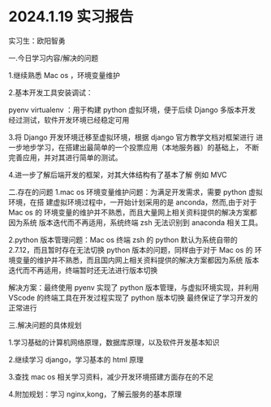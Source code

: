 # 2024.1.19 实习报告

实习生：欧阳智勇

一.今日学习内容/解决的问题

1.继续熟悉 Mac os ，环境变量维护

2.基本开发工具安装调试：

pyenv virtualenv ：用于构建 python 虚拟环境，便于后续 Django 多版本开发 经过测试，软件开发环境已经稳定可用

3.将 Django 开发环境迁移至虚拟环境，根据 django 官方教学文档对框架进行 进一步地步学习，在搭建出最简单的一个投票应用（本地服务器）的基础上， 不断完善应用，并对其进行简单的测试。

4.进一步了解后端开发的框架，对其大体结构有了基本了解 例如 MVC

二.存在的问题 1.mac os 环境变量维护问题：为满足开发需求，需要 python 虚拟环境，在搭 建虚拟环境过程中，一开始计划采用的是 anconda，然而,由于对于 Mac os 的 环境变量的维护并不熟悉，而且大量网上相关资料提供的解决方案都因为系统 版本迭代而不再适用，系统终端 zsh 无法识别到 anaconda 相关工具。

2.python 版本管理问题：Mac os 终端 zsh 的 python 默认为系统自带的 2.7.12，而且暂时存在无法切换 python 版本的问题，同样由于对于 Mac os 的 环境变量的维护并不熟悉，而且国内网上相关资料提供的解决方案都因为系统 版本迭代而不再适用，终端暂时还无法进行版本切换

解决方案：最终使用 pyenv 实现了 python 版本管理，与虚拟环境实现，并利用 VScode 的终端工具在开发过程实现了 python 版本切换 最终保证了学习开发的正常进行

三.解决问题的具体规划

1.学习基础的计算机网络原理，数据库原理，以及软件开发基本知识

2.继续学习 django，学习基本的 html 原理

3.查找 mac os 相关学习资料，减少开发环境搭建方面存在的不足

4.附加规划：学习 nginx,kong，了解云服务的基本原理
